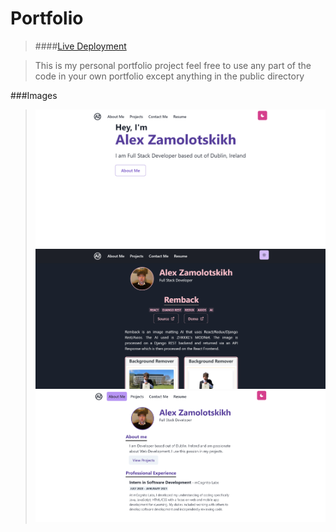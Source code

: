 # **Portfolio**

>####[Live Deployment]("https://zamo.netlify.app/")

>This is my personal portfolio project feel free to
> use any part of the code in your own portfolio except
> anything in the public directory

###Images

>![Demo1](/demo/1.PNG)
> ![Demo2](/demo/3.PNG)
> ![Demo3](/demo/2.PNG)